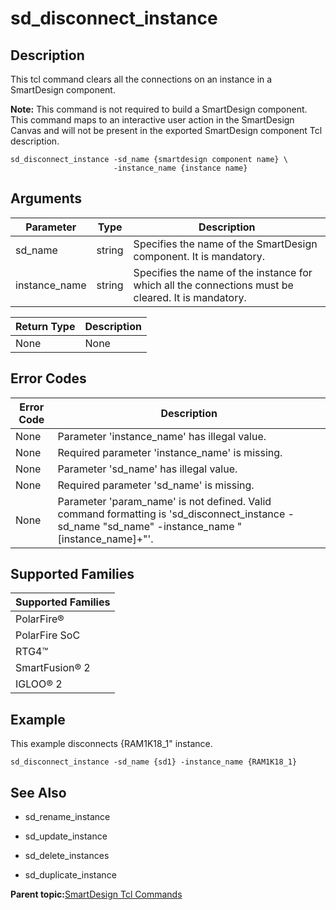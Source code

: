 # sd\_disconnect\_instance

## Description

This tcl command clears all the connections on an instance in a SmartDesign component.

**Note:** This command is not required to build a SmartDesign component. This command maps to an interactive user action in the SmartDesign Canvas and will not be present in the exported SmartDesign component Tcl description.

```
sd_disconnect_instance -sd_name {smartdesign component name} \
                       -instance_name {instance name}
```

## Arguments

|Parameter|Type|Description|
|---------|----|-----------|
|sd\_name|string|Specifies the name of the SmartDesign component. It is mandatory.|
|instance\_name|string|Specifies the name of the instance for which all the connections must be cleared. It is mandatory.|

|Return Type|Description|
|-----------|-----------|
|None|None|

## Error Codes

|Error Code|Description|
|----------|-----------|
|None|Parameter 'instance\_name' has illegal value.|
|None|Required parameter 'instance\_name' is missing.|
|None|Parameter 'sd\_name' has illegal value.|
|None|Required parameter 'sd\_name' is missing.|
|None|Parameter 'param\_name' is not defined. Valid command formatting is 'sd\_disconnect\_instance -sd\_name "sd\_name" -instance\_name "\[instance\_name\]+"'.|

## Supported Families

|Supported Families|
|------------------|
|PolarFire®|
|PolarFire SoC|
|RTG4™|
|SmartFusion® 2|
|IGLOO® 2|

## Example

This example disconnects \{RAM1K18\_1" instance.

```
sd_disconnect_instance -sd_name {sd1} -instance_name {RAM1K18_1}
```

## See Also

-   sd\_rename\_instance

-   sd\_update\_instance

-   sd\_delete\_instances

-   sd\_duplicate\_instance


**Parent topic:**[SmartDesign Tcl Commands](GUID-92BDB298-D736-4F37-87A0-3E5E1200BEE6.md)

